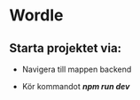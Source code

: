 # Wordle

## Starta projektet via:

- Navigera till mappen backend

- Kör kommandot ***npm run dev***
